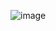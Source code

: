 ![image](https://github.com/MartinRGB/MCU-SBC-Note/assets/7036706/b1a08fc5-d685-4816-bfb9-8bb8074f430a)
